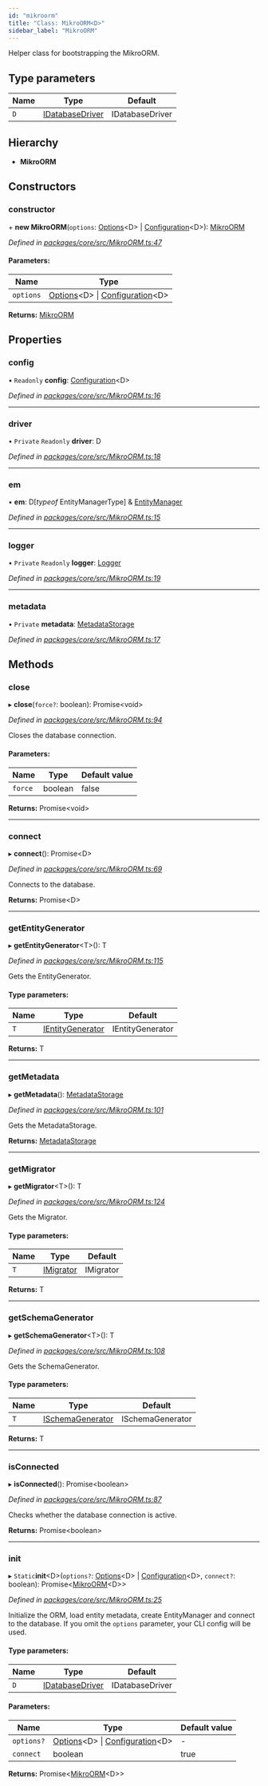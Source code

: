 ```yaml
---
id: "mikroorm"
title: "Class: MikroORM<D>"
sidebar_label: "MikroORM"
---
```


Helper class for bootstrapping the MikroORM.

## Type parameters

Name | Type | Default |
------ | ------ | ------ |
`D` | [IDatabaseDriver](../interfaces/idatabasedriver.md) | IDatabaseDriver |

## Hierarchy

* **MikroORM**

## Constructors

### constructor

\+ **new MikroORM**(`options`: [Options](../index.md#options)&#60;D> \| [Configuration](configuration.md)&#60;D>): [MikroORM](mikroorm.md)

*Defined in [packages/core/src/MikroORM.ts:47](https://github.com/mikro-orm/mikro-orm/blob/4249b052e/packages/core/src/MikroORM.ts#L47)*

#### Parameters:

Name | Type |
------ | ------ |
`options` | [Options](../index.md#options)&#60;D> \| [Configuration](configuration.md)&#60;D> |

**Returns:** [MikroORM](mikroorm.md)

## Properties

### config

• `Readonly` **config**: [Configuration](configuration.md)&#60;D>

*Defined in [packages/core/src/MikroORM.ts:16](https://github.com/mikro-orm/mikro-orm/blob/4249b052e/packages/core/src/MikroORM.ts#L16)*

___

### driver

• `Private` `Readonly` **driver**: D

*Defined in [packages/core/src/MikroORM.ts:18](https://github.com/mikro-orm/mikro-orm/blob/4249b052e/packages/core/src/MikroORM.ts#L18)*

___

### em

•  **em**: D[*typeof* EntityManagerType] & [EntityManager](entitymanager.md)

*Defined in [packages/core/src/MikroORM.ts:15](https://github.com/mikro-orm/mikro-orm/blob/4249b052e/packages/core/src/MikroORM.ts#L15)*

___

### logger

• `Private` `Readonly` **logger**: [Logger](logger.md)

*Defined in [packages/core/src/MikroORM.ts:19](https://github.com/mikro-orm/mikro-orm/blob/4249b052e/packages/core/src/MikroORM.ts#L19)*

___

### metadata

• `Private` **metadata**: [MetadataStorage](metadatastorage.md)

*Defined in [packages/core/src/MikroORM.ts:17](https://github.com/mikro-orm/mikro-orm/blob/4249b052e/packages/core/src/MikroORM.ts#L17)*

## Methods

### close

▸ **close**(`force?`: boolean): Promise&#60;void>

*Defined in [packages/core/src/MikroORM.ts:94](https://github.com/mikro-orm/mikro-orm/blob/4249b052e/packages/core/src/MikroORM.ts#L94)*

Closes the database connection.

#### Parameters:

Name | Type | Default value |
------ | ------ | ------ |
`force` | boolean | false |

**Returns:** Promise&#60;void>

___

### connect

▸ **connect**(): Promise&#60;D>

*Defined in [packages/core/src/MikroORM.ts:69](https://github.com/mikro-orm/mikro-orm/blob/4249b052e/packages/core/src/MikroORM.ts#L69)*

Connects to the database.

**Returns:** Promise&#60;D>

___

### getEntityGenerator

▸ **getEntityGenerator**&#60;T>(): T

*Defined in [packages/core/src/MikroORM.ts:115](https://github.com/mikro-orm/mikro-orm/blob/4249b052e/packages/core/src/MikroORM.ts#L115)*

Gets the EntityGenerator.

#### Type parameters:

Name | Type | Default |
------ | ------ | ------ |
`T` | [IEntityGenerator](../interfaces/ientitygenerator.md) | IEntityGenerator |

**Returns:** T

___

### getMetadata

▸ **getMetadata**(): [MetadataStorage](metadatastorage.md)

*Defined in [packages/core/src/MikroORM.ts:101](https://github.com/mikro-orm/mikro-orm/blob/4249b052e/packages/core/src/MikroORM.ts#L101)*

Gets the MetadataStorage.

**Returns:** [MetadataStorage](metadatastorage.md)

___

### getMigrator

▸ **getMigrator**&#60;T>(): T

*Defined in [packages/core/src/MikroORM.ts:124](https://github.com/mikro-orm/mikro-orm/blob/4249b052e/packages/core/src/MikroORM.ts#L124)*

Gets the Migrator.

#### Type parameters:

Name | Type | Default |
------ | ------ | ------ |
`T` | [IMigrator](../interfaces/imigrator.md) | IMigrator |

**Returns:** T

___

### getSchemaGenerator

▸ **getSchemaGenerator**&#60;T>(): T

*Defined in [packages/core/src/MikroORM.ts:108](https://github.com/mikro-orm/mikro-orm/blob/4249b052e/packages/core/src/MikroORM.ts#L108)*

Gets the SchemaGenerator.

#### Type parameters:

Name | Type | Default |
------ | ------ | ------ |
`T` | [ISchemaGenerator](../interfaces/ischemagenerator.md) | ISchemaGenerator |

**Returns:** T

___

### isConnected

▸ **isConnected**(): Promise&#60;boolean>

*Defined in [packages/core/src/MikroORM.ts:87](https://github.com/mikro-orm/mikro-orm/blob/4249b052e/packages/core/src/MikroORM.ts#L87)*

Checks whether the database connection is active.

**Returns:** Promise&#60;boolean>

___

### init

▸ `Static`**init**&#60;D>(`options?`: [Options](../index.md#options)&#60;D> \| [Configuration](configuration.md)&#60;D>, `connect?`: boolean): Promise&#60;[MikroORM](mikroorm.md)&#60;D>>

*Defined in [packages/core/src/MikroORM.ts:25](https://github.com/mikro-orm/mikro-orm/blob/4249b052e/packages/core/src/MikroORM.ts#L25)*

Initialize the ORM, load entity metadata, create EntityManager and connect to the database.
If you omit the `options` parameter, your CLI config will be used.

#### Type parameters:

Name | Type | Default |
------ | ------ | ------ |
`D` | [IDatabaseDriver](../interfaces/idatabasedriver.md) | IDatabaseDriver |

#### Parameters:

Name | Type | Default value |
------ | ------ | ------ |
`options?` | [Options](../index.md#options)&#60;D> \| [Configuration](configuration.md)&#60;D> | - |
`connect` | boolean | true |

**Returns:** Promise&#60;[MikroORM](mikroorm.md)&#60;D>>
